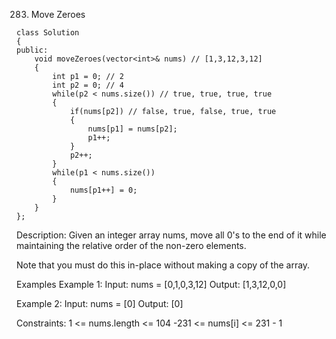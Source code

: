 283. Move Zeroes
```
class Solution 
{
public:
    void moveZeroes(vector<int>& nums) // [1,3,12,3,12]
    {
        int p1 = 0; // 2
        int p2 = 0; // 4
        while(p2 < nums.size()) // true, true, true, true
        {
            if(nums[p2]) // false, true, false, true, true
            {
                nums[p1] = nums[p2];
                p1++;
            }
            p2++;
        }
        while(p1 < nums.size())
        {
            nums[p1++] = 0;
        }
    }
};
```

Description:
Given an integer array nums, move all 0's to the end of it while maintaining the relative order of the non-zero elements.

Note that you must do this in-place without making a copy of the array.
 
Examples
Example 1:
Input: nums = [0,1,0,3,12]
Output: [1,3,12,0,0]

Example 2:
Input: nums = [0]
Output: [0]
 
Constraints:
1 <= nums.length <= 104
-231 <= nums[i] <= 231 - 1
